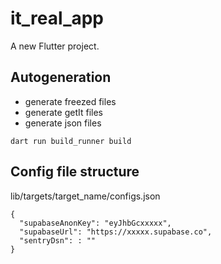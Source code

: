 # it_real_app

A new Flutter project.

## Autogeneration

- generate freezed files
- generate getIt files
- generate json files

```
dart run build_runner build
```

## Config file structure


lib/targets/target_name/configs.json

```
{
  "supabaseAnonKey": "eyJhbGcxxxxx",
  "supabaseUrl": "https://xxxxx.supabase.co",
  "sentryDsn": : ""
}
```
